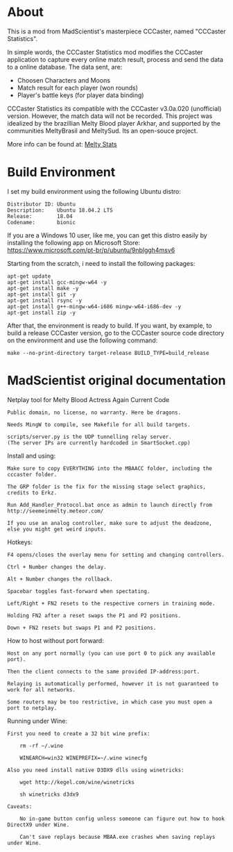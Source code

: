 # About

This is a mod from MadScientist's masterpiece CCCaster, named "CCCaster Statistics".

In simple words, the CCCaster Statistics mod modifies the CCCaster application to capture every online match result, process and send the data to a online database.
The data sent, are:

- Choosen Characters and Moons
- Match result for each player (won rounds)
- Player's battle keys (for player data binding)

CCCaster Statistics its compatible with the CCCaster v3.0a.020 (unofficial) version. However, the match data will not be recorded.
This project was idealized by the brazillian Melty Blood player Arkhar, and supported by the communities MeltyBrasil and MeltySud. Its an open-souce project.

More info can be found at: [Melty Stats](https://meltystats.com/welcome)

# Build Environment

I set my build environment using the following Ubuntu distro:

```
Distributor ID: Ubuntu
Description:    Ubuntu 18.04.2 LTS
Release:        18.04
Codename:       bionic
```

If you are a Windows 10 user, like me, you can get this distro easily by installing the following app on Microsoft Store: https://www.microsoft.com/pt-br/p/ubuntu/9nblggh4msv6

Starting from the scratch, i need to install the following packages:

```
apt-get update
apt-get install gcc-mingw-w64 -y
apt-get install make -y
apt-get install git -y
apt-get install rsync -y
apt-get install g++-mingw-w64-i686 mingw-w64-i686-dev -y
apt-get install zip -y
```
After that, the environment is ready to build. If you want, by example, to build a release CCCaster version, go to the CCCaster source code directory on the environment and use the following command:

```
make --no-print-directory target-release BUILD_TYPE=build_release
```

# MadScientist original documentation

Netplay tool for Melty Blood Actress Again Current Code

    Public domain, no license, no warranty. Here be dragons.

    Needs MingW to compile, see Makefile for all build targets.

    scripts/server.py is the UDP tunnelling relay server.
    (The server IPs are currently hardcoded in SmartSocket.cpp)


Install and using:

    Make sure to copy EVERYTHING into the MBAACC folder, including the cccaster folder.

    The GRP folder is the fix for the missing stage select graphics, credits to Erkz.

    Run Add_Handler_Protocol.bat once as admin to launch directly from http://seemeinmelty.meteor.com/

    If you use an analog controller, make sure to adjust the deadzone, else you might get weird inputs.


Hotkeys:

    F4 opens/closes the overlay menu for setting and changing controllers.

    Ctrl + Number changes the delay.

    Alt + Number changes the rollback.

    Spacebar toggles fast-forward when spectating.

    Left/Right + FN2 resets to the respective corners in training mode.

    Holding FN2 after a reset swaps the P1 and P2 positions.

    Down + FN2 resets but swaps P1 and P2 positions.


How to host without port forward:

    Host on any port normally (you can use port 0 to pick any available port).

    Then the client connects to the same provided IP-address:port.

    Relaying is automatically performed, however it is not guaranteed to work for all networks.

    Some routers may be too restrictive, in which case you must open a port to netplay.


Running under Wine:

    First you need to create a 32 bit wine prefix:

        rm -rf ~/.wine

        WINEARCH=win32 WINEPREFIX=~/.wine winecfg

    Also you need install native D3DX9 dlls using winetricks:

        wget http://kegel.com/wine/winetricks

        sh winetricks d3dx9

    Caveats:

        No in-game button config unless someone can figure out how to hook DirectX9 under Wine.

        Can't save replays because MBAA.exe crashes when saving replays under Wine.
